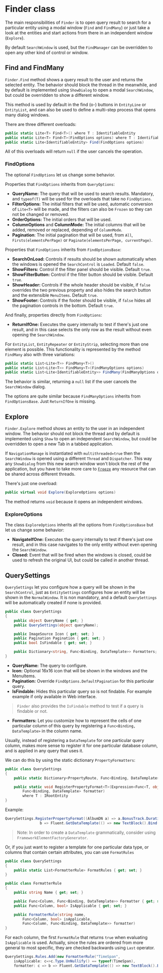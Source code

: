 # Finder class 

The main responsibilities of `Finder` is to open query result to search for a particular entity using a modal window (`Find` and `FindMany`) or just take a look at the entities and start actions from there in an independent window (`Explore`). 

By default `SearchWindow` is used, but the `FindManager` can be overridden to open any other kind of control or window.

## Find and FindMany
`Finder.Find` method shows a query result to the user and returns the selected entity. The behavior should block the thread in the meanwhile, and by default is implemented using `ShowDialog` to open a modal `SearchWindow`, but could be overridden to show a different window.

This method is used by default in the find (o-) buttons in `EntityLine` or `EntityList`, and can also be used to define a multi-step process that opens many dialog windows. 

There are three different overloads: 

```C#
public static Lite<T> Find<T>() where T : IdentifiableEntity
public static Lite<T> Find<T>(FindOptions options) where T : IdentifiableEntity
public static Lite<IdentifiableEntity> Find(FindOptions options)
```

All of this overloads will return `null` if the user cancels the operation.

### FindOptions
The optional `FindOptions` let us change some behavior.

Properties that `FindOptions` inherits from `QueryOptions`:

* **QueryName:** The query that will be used to search results. Mandatory, and `typeof(T)` will be used for the overloads that take no `FindOptions`. 
* **FilterOptions:** The initial filters that will be used, automatic conversion of `Lite<T>` will be made, and the filters can also be `Frozen` so they can not be changed or removed. 
* **OrderOptions:** The initial orders that will be used.  
* **ColumnOptions** and **ColumnMode:** The initial columns that will be added, removed or replaced, depending of `ColumnMode`.  
* **Pagination**: The initial pagination that will be used, from `All`, `Firsts(elementsPerPage)` or `Paginate(elementsPerPage, currentPage)`.  

Properties that `FindOptions` inherits from `FindOptionsBase`:

* **SearchOnLoad:** Controls if results should be shown automatically when the windows is opened the `SearchControl` is `Loaded`. Default `false`.
* **ShowFilters:** Control if the filter panel should be visible. Default `true`.
* **ShowFilterButton:** Control if the filter button should be visible. Default `true`.
* **ShowHeader:** Controls if the whole header should be visible, if `false` overrides the two previous property and also hides the search button and the extensible `MenuItems`. Default `true`.
* **ShowFooter:** Controls if the footer should be visible, if `false` hides all the pagination controls in the bottom. Default `true`.

And finally, properties directly from `FindOptions`: 

* **ReturnIfOne:** Executes the query internally to test if there's just one result, and in this case selects the only row as the result without even opening the `SearchWindow`. 

For `EntityList`, `EntityRepeater` or `EntityStrip`, selecting more than one element is possible. This functionality is represented by the method `FindMany` also with three variations: 

```C#
public static List<Lite<T>> FindMany<T>()
public static List<Lite<T>> FindMany<T>(FindManyOptions options)
public static List<Lite<IdentifiableEntity>> FindMany(FindManyOptions options)
```

The behavior is similar, returning a `null` list if the user cancels the `SearchWindow` dialog. 

The options are quite similar because `FindManyOptions` inherits from `FindOptionsBase`. Just `ReturnIfOne` is missing. 

## Explore
`Finder.Explore` method shows an entity to the user in an independent window. The behavior should not block the thread and by default is implemented using `Show` to open an independent `SearchWindow`, but could be overridden to open a new Tab in a tabbed application.

If `NavigationManage` is instantiated with `multithreaded=true` then the `SearchWindow` is opened using a different `Thread` and `Dispatcher`. This way any `ShowDialog` from this new search window won't block the rest of the application, but you have to take more care to [`Freeze`](http://msdn.microsoft.com/en-us/library/system.windows.freezable(v=vs.110).aspx) any resource that can be shared across different threads. 

There's just one overload:

```C#
public virtual void Explore(ExploreOptions options)
```

The method returns `void` because it opens an independent windows.

### ExploreOptions
The class `ExploreOptions` inherits all the options from `FindOptionsBase` but let us change some behavior: 

* **NavigateIfOne:** Executes the query internally to test if there's just one result, and in this case navigates to the only entity without even opening the `SearchWindow`.
* **Closed:** Event that will be fired when the windows is closed, could be used to refresh the original UI, but could be called in another thread.


## QuerySettings

`QuerySettings` let you configure how a query will be shown in the `SearchControl`, just as `EntitySettings` configures how an entity will be shown in the `NormalWindow`. It is non mandatory, and a default `QuerySettings` will be automatically created if none is provided. 

```C#
public class QuerySettings
{
    public object QueryName { get; }
    public QuerySettings(object queryName);

    public ImageSource Icon { get; set; }
    public Pagination Pagination { get; set; }
    public bool IsFindable { get; set; } 

    public Dictionary<string, Func<Binding, DataTemplate>> Formatters;  
}
```

* **QueryName:** The query to configure.
* **Icon:** Optional 16x16 icon that will be shown in the windows and the MenuItems. 
* **Pagination:** Override `FindOptions.DefaultPagination` for this particular query. 
* **IsFindable:** Hides this particular query so is not findable. For example example if only available in Web interface.
 
> `Finder` also provides the `IsFindable` method to test if a query is findable or not.  
 
* **Formatters:** Let you customize how to represent the cells of one particular column of this query by registering a `Func<Binding, DataTemplate>` in the column name. 


Usually, instead of registering a `DataTemplate` for one particular query column, makes more sense to register it for one particular database column, and is applied in any query that uses it. 


We can do this by using the static dictionary `PropertyFormatters`: 

```C#
public class QuerySettings
{
    public static Dictionary<PropertyRoute, Func<Binding, DataTemplate>> PropertyFormatters { get; set; }

    public static void RegisterPropertyFormat<T>(Expression<Func<T, object>> property, 
	    Func<Binding, DataTemplate> formatter)
        where T : IRootEntity
}
```

Example: 

```C#
QuerySettings.RegisterPropertyFormat((AlbumDN a) => a.BonusTrack.Duration, 
                b => Fluent.GetDataTemplate(() => new TextBlock().Bind(TextBlock.TextProperty, b)));
```

> Note: In order to create a `DataTemplate` grammatically, consider using `FrameworkElementFactoryGenerator`. 


Or, if you just want to register a template for one particular data type, or columns that contain certain attributes, you can use `FormatRules`

```C#
public class QuerySettings
{
    public static List<FormatterRule> FormatRules { get; set; }
}

public class FormatterRule
{
    public string Name { get; set; }

    public Func<Column, Func<Binding, DataTemplate>> Formatter { get; set; }
    public Func<Column, bool> IsApplicable { get; set; }

    public FormatterRule(string name, 
		Func<Column, bool> isApplicable, 
		Func<Column, Func<Binding, DataTemplate>> formatter)
}
```

For each column, the first `FormatRule` that returns `true` when evaluating `IsApplicable` is used. Actually, since the rules are ordered from more general to most specific, they are checked backwards using `Last` operator.

```C#
QuerySettings.Rules.Add(new FormatterRule("TimeSpan", 
	isApplicable: c=>c.Type.UnNullify() == typeof(TimeSpan), 
	formatter: c => b => Fluent.GetDataTemplate(() => new TextBlock().Bind(TextBlock.TextProperty, b))),
```

 